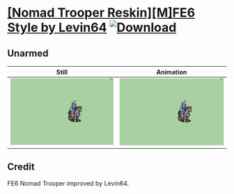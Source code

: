 # [\[Nomad Trooper Reskin\]\[M\]FE6 Style by Levin64](./) [![Download](https://img.shields.io/badge/Download--red?style=social&logo=github)](https://minhaskamal.github.io/DownGit/#/home?url=https://github.com/Klokinator/FE-Repo/tree/main/Battle%20Animations%2FMounted%20-%20Cavs%2C%20Paladins%2C%20Rangers%2F%5BNomad%20Trooper%20Reskin%5D%5BM%5DFE6%20Style%20by%20Levin64%2F8.%20Unarmed)

## Unarmed

| Still | Animation |
| :---: | :-------: |
| ![Unarmed still](./Unarmed_000.png) | ![Unarmed](./Unarmed.gif) |

## Credit

FE6 Nomad Trooper improved by Levin64.

